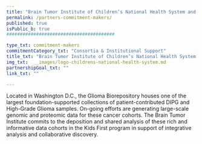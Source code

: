 ```yaml
---
title: "Brain Tumor Institute of Children’s National Health System and the Glioma Biorepository"
permalink: /partners-commitment-makers/
published: true
isPublic_b: true
########################################

type_txt: commitment-makers
commitmentCategory_txt: "Consortia & Institutional Support"
title_txt: "Brain Tumor Institute of Children’s National Health System and the Glioma Biorepository"
img_txt:  __images/logo-childrens-national-health-system.md
partnershipGoal_txt: ""
link_txt: ""

---
```


Located in Washington D.C., the Glioma Biorepository houses one of the largest foundation-supported collections of patient-contributed DIPG and High-Grade Glioma samples.  On-going efforts are generating large-scale genomic and proteomic data for these cancer cohorts. The Brain Tumor Institute commits to the deposition and shared analysis of these rich and informative data cohorts in the Kids First program in support of  integrative analysis and collaborative discovery.